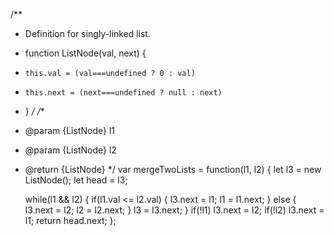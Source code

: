 /**
 * Definition for singly-linked list.
 * function ListNode(val, next) {
 *     this.val = (val===undefined ? 0 : val)
 *     this.next = (next===undefined ? null : next)
 * }
 */
/**
 * @param {ListNode} l1
 * @param {ListNode} l2
 * @return {ListNode}
 */
var mergeTwoLists = function(l1, l2) {
    let l3 = new ListNode();
    let head = l3;
    
    while(l1 && l2) {
        if(l1.val <= l2.val) {
            l3.next = l1;
            l1 = l1.next;
        }
        else {
            l3.next = l2;
            l2 = l2.next;
        }
        l3 = l3.next;
    }
    if(!l1) l3.next = l2;
    if(!l2) l3.next = l1;
    return head.next;
};